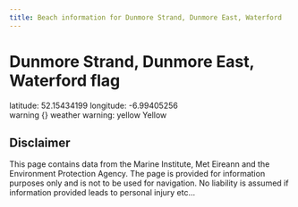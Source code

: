 ```yaml
---
title: Beach information for Dunmore Strand, Dunmore East, Waterford
---
```

# Dunmore Strand, Dunmore East, Waterford <span class="material-icons blue-flag">flag</span>

<div class="location-info">latitude: 52.15434199 longitude: -6.99405256</div>
<div class="met-eireann-warnings"><span class="material-icons {}-warning">warning</span>&nbsp;{} weather warning: yellow Yellow&nbsp;</div>
<div></div>

## Disclaimer

This page contains data from the Marine Institute, 
Met Eireann and the Environment Protection Agency. The page is provided for
information purposes only and is not to be used for navigation. No liability 
is assumed if information provided leads to personal injury etc...